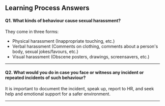 ## __Learning Process Answers__

#### Q1. What kinds of behaviour cause sexual harassment?

They come in three forms: 
- Physical harassment (Inappropriate touching, etc.)
- Verbal harassment (Comments on clothing, comments about a person's body, sexual jokes/favours, etc.)
- Visual harassment (Obscene posters, drawings, screensavers, etc.)

---

#### Q2. What would you do in case you face or witness any incident or repeated incidents of such behaviour?

It is important to document the incident, speak up, report to HR, and seek help and emotional support for a safer environment.

---

